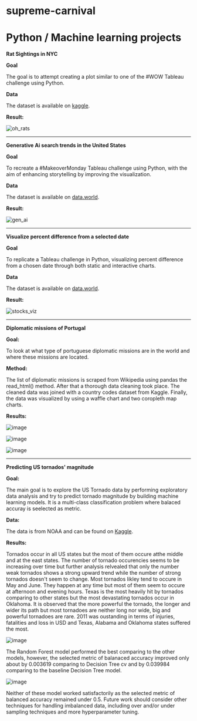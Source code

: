# supreme-carnival
# **Python / Machine learning projects**

**Rat Sightings in NYC**

**Goal**

The goal is to attempt creating a plot similar to one of the #WOW Tableau challenge using Python.

**Data**

The dataset is available on [kaggle](https://www.kaggle.com/datasets/new-york-city/nyc-rat-sightings).

**Result:**

![oh_rats](https://github.com/DevJupyHUB/supreme-carnival/assets/125738232/2fa6eea0-c73b-47ff-89cb-18012e957901)

--------------------------------------------------------------------------------------------------------------------

**Generative Ai search trends in the United States**

**Goal**

To recreate a #MakeoverMonday Tableau challenge using Python, with the aim of enhancing storytelling by improving the visualization.

**Data**

The dataset is available on [data.world](https://data.world/makeovermonday/generative-ai-search-trends-in-the-united-states).

**Result:**

![gen_ai](https://github.com/DevJupyHUB/supreme-carnival/assets/125738232/de0922c3-0ec7-4f23-ae78-bf8cff1edbf9)

-------------------------------------------------------------------------------------------------------------------

**Visualize percent difference from a selected date**

**Goal**

To replicate a Tableau challenge in Python, visualizing percent difference from a chosen date through both static and interactive charts.

**Data**

The dataset is available on [data.world](https://data.world/missdataviz/wow22w3-stocks-jan22).

**Result:**

![stocks_viz](https://github.com/DevJupyHUB/supreme-carnival/assets/125738232/9a7ac958-d330-4c13-9028-e6c47f014ce9)

-------------------------------------------------------------------------------------------------------------------

**Diplomatic missions of Portugal**

**Goal:**

To look at what type of portuguese diplomatic missions are in the world and where these missions are located.

**Method:**

The list of diplomatic missions is scraped from Wikipedia using pandas the read_html() method. After that a thorough data cleaning took place. The cleaned data was joined with a country codes dataset from Kaggle. Finally, the data was visualized by using a waffle chart and two coropleth map charts.

**Results:**

![image](https://github.com/DevJupyHUB/supreme-carnival/assets/125738232/8d1e3e75-72d5-4e21-bff9-7a023d1969dd)

![image](https://github.com/DevJupyHUB/supreme-carnival/assets/125738232/4515d0ea-c30d-443a-b2c2-1991888900a5)

![image](https://github.com/DevJupyHUB/supreme-carnival/assets/125738232/8e8d90e1-cdd2-467f-9f1e-2d33859338bf)


-----------------------------------------------------------------------------------------------------

**Predicting US tornados' magnitude**

**Goal:**

The main goal is to explore the US Tornado data by performing exploratory data analysis and try to predict tornado magnitude by building machine learning models. It is a multi-class classification problem where balaced accuray is seelected as metric.

**Data:**

The data is from NOAA and can be found on [Kaggle](https://www.kaggle.com/datasets/sujaykapadnis/tornados).

**Results:**

Tornados occur in all US states but the most of them occure atthe middle and at the east states. The number of tornado occurencies seems to be increasing over time but further analysis relvealed that only the number weak tornados shows a strong upward trend while the number of strong tornados doesn't seem to change. Most tornados likley tend to occure in May and June. They happen at any time but most of them seem to occure at afternoon and evening hours. Texas is the most heavily hit by tornados comparing to other states but the most devastating tornados occur in Oklahoma. It is observed that the more powerful the tornado, the longer and wider its path but most tornadoes are neither long nor wide, big and powerful tornadoes are rare. 2011 was oustanding in terms of injuries, fatalities and loss in USD and Texas, Alabama and Oklahoma states suffered the most.

![image](https://github.com/DevJupyHUB/supreme-carnival/assets/125738232/3b09568f-0c1a-403f-983f-2c7102513859)

The Random Forest model performed the best comparing to the other models, however, the selected metric of balanaced accuracy improved only about by 0.003619 comparing to Decision Tree cv and by 0.039984 comparing to the baseline Decision Tree model.

![image](https://github.com/DevJupyHUB/supreme-carnival/assets/125738232/37e16eee-1e6b-4573-b8dd-45ff85b9743b)

Neither of these model worked satisfactorily as the selected metric of balanced accuracy remained under 0.5. Future work should consider other techniques for handling imbalanced data, including over and/or under sampling techniques and more hyperparameter tuning.

